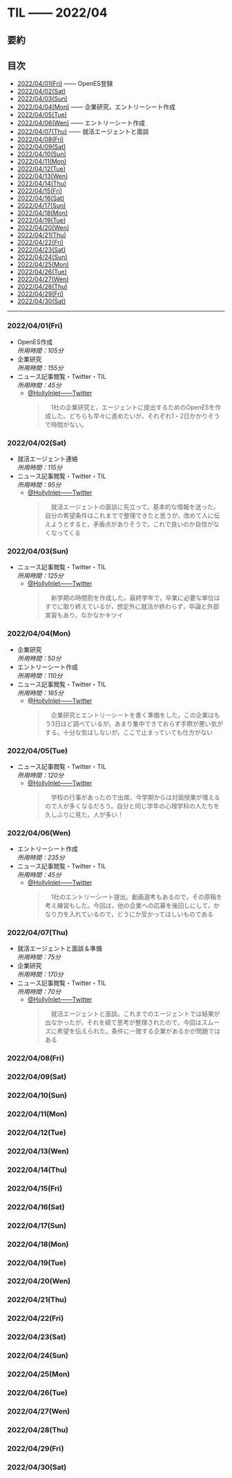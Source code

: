# TIL —— 2022/04

<!-- omit in toc -->
## 要約

<!-- omit in toc -->
## 目次

- [2022/04/01(Fri)](#20220401fri) —— OpenES登録
- [2022/04/02(Sat)](#20220402sat)
- [2022/04/03(Sun)](#20220403sun)
- [2022/04/04(Mon)](#20220404mon) —— 企業研究，エントリーシート作成
- [2022/04/05(Tue)](#20220405tue)
- [2022/04/06(Wen)](#20220406wen) —— エントリーシート作成
- [2022/04/07(Thu)](#20220407thu) —— 就活エージェントと面談
- [2022/04/08(Fri)](#20220408fri)
- [2022/04/09(Sat)](#20220409sat)
- [2022/04/10(Sun)](#20220410sun)
- [2022/04/11(Mon)](#20220411mon)
- [2022/04/12(Tue)](#20220412tue)
- [2022/04/13(Wen)](#20220413wen)
- [2022/04/14(Thu)](#20220414thu)
- [2022/04/15(Fri)](#20220415fri)
- [2022/04/16(Sat)](#20220416sat)
- [2022/04/17(Sun)](#20220417sun)
- [2022/04/18(Mon)](#20220418mon)
- [2022/04/19(Tue)](#20220419tue)
- [2022/04/20(Wen)](#20220420wen)
- [2022/04/21(Thu)](#20220421thu)
- [2022/04/22(Fri)](#20220422fri)
- [2022/04/23(Sat)](#20220423sat)
- [2022/04/24(Sun)](#20220424sun)
- [2022/04/25(Mon)](#20220425mon)
- [2022/04/26(Tue)](#20220426tue)
- [2022/04/27(Wen)](#20220427wen)
- [2022/04/28(Thu)](#20220428thu)
- [2022/04/29(Fri)](#20220429fri)
- [2022/04/30(Sat)](#20220430sat)

---

### 2022/04/01(Fri)

- OpenES作成  
  *所用時間：105分*
- 企業研究  
  *所用時間：155分*
- ニュース記事閲覧・Twitter・TIL  
  *所用時間：45分*
  - [@HollyInlet——Twitter](https://twitter.com/HollyInlet/status/1509878104067432469)  
    >　1社の企業研究と，エージェントに提出するためのOpenESを作成した。どちらも早々に進めたいが，それぞれ1・2日かかりそうで時間がない。

### 2022/04/02(Sat)

- 就活エージェント連絡  
  *所用時間：115分*
- ニュース記事閲覧・Twitter・TIL  
  *所用時間：95分*
  - [@HollyInlet——Twitter](https://twitter.com/HollyInlet/status/1510228887136997380)  
    >　就活エージェントの面談に先立って，基本的な情報を送った。自分の希望条件はこれまでで整理できたと思うが，改めて人に伝えようとすると，矛盾点がありそうで，これで良いのか自信がなくなってくる

### 2022/04/03(Sun)

- ニュース記事閲覧・Twitter・TIL  
  *所用時間：125分*
  - [@HollyInlet——Twitter](https://twitter.com/HollyInlet/status/1510589083885531136)  
    >　新学期の時間割を作成した。最終学年で，卒業に必要な単位はすでに取り終えているが，想定外に就活が終わらず，卒論と外部実習もあり，なかなかキツイ

### 2022/04/04(Mon)

- 企業研究  
  *所用時間：50分*
- エントリーシート作成  
  *所用時間：110分*
- ニュース記事閲覧・Twitter・TIL  
  *所用時間：165分*
  - [@HollyInlet——Twitter](https://twitter.com/HollyInlet/status/1510948070451662853)  
    >　企業研究とエントリーシートを書く準備をした。この企業はもう3日ほど調べているが，あまり集中できておらず手際が悪い気がする。十分な気はしないが，ここで止まっていても仕方がない

### 2022/04/05(Tue)

- ニュース記事閲覧・Twitter・TIL  
  *所用時間：120分*
  - [@HollyInlet——Twitter](https://twitter.com/HollyInlet/status/1511312536594878471)  
    >　学校の行事があったので出席。今学期からは対面授業が増えるので人が多くなるだろう。自分と同じ学年の心理学科の人たちを久しぶりに見た。人が多い！

### 2022/04/06(Wen)

- エントリーシート作成  
  *所用時間：235分*
- ニュース記事閲覧・Twitter・TIL  
  *所用時間：45分*
  - [@HollyInlet——Twitter](https://twitter.com/HollyInlet/status/1511684824930549761)  
    >　1社のエントリーシート提出。動画選考もあるので，その原稿を考え練習もした。今回は，他の企業への応募を後回しにして，かなり力を入れているので，どうにか受かってほしいものである

### 2022/04/07(Thu)

- 就活エージェントと面談＆準備  
  *所用時間：75分*
- 企業研究  
  *所用時間：170分*
- ニュース記事閲覧・Twitter・TIL  
  *所用時間：70分*
  - [@HollyInlet——Twitter](https://twitter.com/HollyInlet/status/1512052741048193030)  
    >　就活エージェントと面談。これまでのエージェントでは結果が出なかったが，それを経て思考が整理されたので，今回はスムーズに希望を伝えられた。条件に一致する企業があるかが問題ではある

### 2022/04/08(Fri)

### 2022/04/09(Sat)

### 2022/04/10(Sun)

### 2022/04/11(Mon)

### 2022/04/12(Tue)

### 2022/04/13(Wen)

### 2022/04/14(Thu)

### 2022/04/15(Fri)

### 2022/04/16(Sat)

### 2022/04/17(Sun)

### 2022/04/18(Mon)

### 2022/04/19(Tue)

### 2022/04/20(Wen)

### 2022/04/21(Thu)

### 2022/04/22(Fri)

### 2022/04/23(Sat)

### 2022/04/24(Sun)

### 2022/04/25(Mon)

### 2022/04/26(Tue)

### 2022/04/27(Wen)

### 2022/04/28(Thu)

### 2022/04/29(Fri)

### 2022/04/30(Sat)
